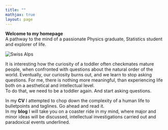 ```yaml
---
title: ""
mathjax: true
layout: page
---
```

**Welcome to my homepage**\
A pathway to the mind of a passionate Physics graduate, Statistics student and explorer of life. 

![Swiss Alps](https://user-images.githubusercontent.com/4943215/55412536-edbba180-5567-11e9-9c70-6d33bca3f8ed.jpg)

It is interesting how the curiosity of a toddler often checkmates mature people, when confronted with questions about the natural order of the world. Eventually, our curiosity burns out, and we learn to stop asking questions. For me, there is nothing more meaningful, than experiencing life both on a aesthetical and intellectual level.\
To do that, we need to be a toddler again. And start asking questions.

In my **CV** I attempted to chop down the complexity of a human life to bulletpoints and taglines. Go ahead and read it.\
In my **blog** I will take you on a coaster ride in my mind, where major and minor ideas will be discussed, intellectual investigations carried out and paradoxical events underlined.
